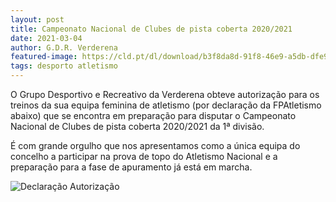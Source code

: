 ```yaml
---
layout: post
title: Campeonato Nacional de Clubes de pista coberta 2020/2021
date: 2021-03-04
author: G.D.R. Verderena
featured-image: https://cld.pt/dl/download/b3f8da8d-91f8-46e9-a5db-dfe9a79bf86a/treinos_equip_feminina_nacionais.png?download=true
tags: desporto atletismo
---
```

O Grupo Desportivo e Recreativo da Verderena obteve autorização para os treinos da sua equipa feminina de atletismo (por declaração da FPAtletismo abaixo) que se encontra em preparação para disputar o Campeonato Nacional de Clubes de pista coberta 2020/2021 da 1ª divisão.

É com grande orgulho que nos apresentamos como a única equipa do concelho a participar na prova de topo do Atletismo Nacional e a preparação para a fase de apuramento já está em marcha.

![Declaração Autorização](https://cld.pt/dl/download/b3f8da8d-91f8-46e9-a5db-dfe9a79bf86a/treinos_equip_feminina_nacionais.png?download=true)
